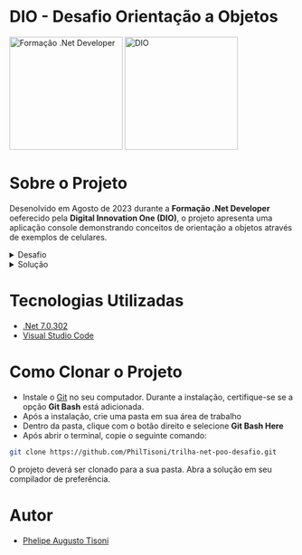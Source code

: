 # DIO - Desafio Orientação a Objetos

<img style = "width: 200px" src = "https://hermes.dio.me/tracks/169e3d0f-263a-4efb-86c5-244bdf1ce8d6.png" alt = "Formação .Net Developer"> <img style = "width: 200px" src = "https://encrypted-tbn0.gstatic.com/images?q=tbn:ANd9GcRdjqTkPkxvNF5yqLhPRNhYXnwXuW422OWMGMyn2KkNTjRyuqZriAq26YEAK35FIOgKAwY&usqp=CAU" alt = "DIO"> 


# Sobre o Projeto

Desenolvido em Agosto de 2023 durante a **Formação .Net Developer** oeferecido pela **Digital Innovation One (DIO)**, o projeto apresenta uma aplicação console demonstrando conceitos de orientação a objetos através de exemplos de celulares.

<details><summary>Desafio</summary>

# DIO - Trilha .NET - Programação orientada a objetos
www.dio.me

## Desafio de projeto
Para este desafio, você precisará usar seus conhecimentos adquiridos no módulo de orientação a objetos, da trilha .NET da DIO.

## Contexto
Você é responsável por modelar um sistema que trabalha com celulares. Para isso, foi solicitado que você faça uma abstração de um celular e disponibilize maneiras de diferentes marcas e modelos terem seu próprio comportamento, possibilitando um maior reuso de código e usando a orientação a objetos.

## Proposta
Você precisa criar um sistema em .NET, do tipo console, mapeando uma classe abstrata e classes específicas para dois tipos de celulares: Nokia e iPhone. 
Você deve criar as suas classes de acordo com o diagrama abaixo:

![Diagrama classes](Imagens/diagrama.png)

## Regras e validações
1. A classe **Smartphone** deve ser abstrata, não permitindo instanciar e servindo apenas como modelo.
2. A classe **Nokia** e **Iphone** devem ser classes filhas de Smartphone.
3. O método **InstalarAplicativo** deve ser sobrescrito na classe Nokia e iPhone, pois ambos possuem diferentes maneiras de instalar um aplicativo.

## Solução
O código está pela metade, e você deverá dar continuidade obedecendo as regras descritas acima, para que no final, tenhamos um programa funcional. Procure pela palavra comentada "TODO" no código, em seguida, implemente conforme as regras acima.

</details>

<details><summary>Solução</summary>

# Classe Smartphone

Foram adicionadas as propriedas privadas, seguindo o modelo proposto pelo desafio, e adicionados os parâmetros do 
construtor.


## Classe Nokia:

Após realizada a herança da classe Smartphone, sobrescreveu-se o método **InstalarAplicativo():**

```c#
       public override void InstalarAplicativo(string nomeApp)
        {
            Console.WriteLine($"Instalando aplicativo: {nomeApp} no Nokia");
        }   
```

## Classe Iphone:

O mesmo procedimento foi aplicado para a classe Iphone. Para a utilização das propriedades da classe-mãe,
foi utilizado o **base** no construtor:

```c#
         public Iphone(string numero, string modelo, string imei, int memoria) 
         : base(numero, modelo, imei, memoria)
        {
            
        }
```
 
## Classe Program:

Para a realização dos testes do códigos, foram instanciadas as classes, deixando explícita as 
propriedades utilizadas para facilitar a leitura do código. Foram utilizados os métodos da 
classe-mãe e os métodos sobrescritos:

```c#
  Nokia nokia = new (numero: "99999-9999", modelo: "1234", imei: "11111111", memoria: 32);
  Console.WriteLine("Teste Nókia: ");
  nokia.Ligar();
  nokia.InstalarAplicativo("WhatsApp");
```

</details>

# Tecnologias Utilizadas

- [.Net 7.0.302](https://dotnet.microsoft.com/en-us/download/dotnet/7.0) 
- [Visual Studio Code](https://code.visualstudio.com/download)

# Como Clonar o Projeto

- Instale o [Git](https://git-scm.com/downloads) no seu computador. Durante a instalação, certifique-se se a opção **Git Bash** está adicionada.
- Após a instalação, crie uma pasta em sua área de trabalho
- Dentro da pasta, clique com o botão direito e selecione **Git Bash Here**
- Após abrir o terminal, copie o seguinte comando:
   
```bash
git clone https://github.com/PhilTisoni/trilha-net-poo-desafio.git
```
O projeto deverá ser clonado para a sua pasta. Abra a solução em seu compilador de preferência.


# Autor

- [Phelipe Augusto Tisoni](https://www.linkedin.com/in/phelipetisoni "Phelipe Linkedin")




